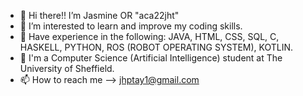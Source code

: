- 👋 Hi there!! I’m Jasmine OR "aca22jht"
- 👀 I’m interested to learn and improve my coding skills.
- 🌱 Have experience in the following: JAVA, HTML, CSS, SQL, C, HASKELL, PYTHON, ROS (ROBOT OPERATING SYSTEM), KOTLIN.
- 💞️ I'm a Computer Science (Artificial Intelligence) student at The University of Sheffield.
- 📫 How to reach me --> jhptay1@gmail.com

<!---
aca22jht/aca22jht is a ✨ special ✨ repository because its `README.md` (this file) appears on your GitHub profile.
You can click the Preview link to take a look at your changes.
--->
